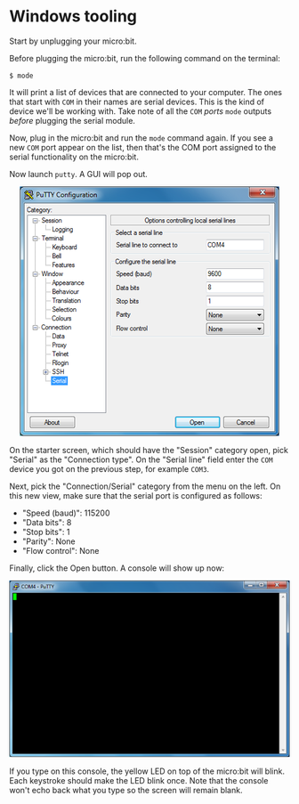# Windows tooling

Start by unplugging your micro:bit.

Before plugging the micro:bit, run the following command on the terminal:

``` console
$ mode
```

It will print a list of devices that are connected to your computer. The ones that start with `COM` in
their names are serial devices. This is the kind of device we'll be working with. Take note of all
the `COM` *ports* `mode` outputs *before* plugging the serial module.

Now, plug in the micro:bit and run the `mode` command again. If you see a new
`COM` port appear on the list, then that's the COM port assigned to the
serial functionality on the micro:bit.

Now launch `putty`. A GUI will pop out.

<p align="center">
<img title="PuTTY settings" src="../assets/putty-settings.png">
</p>

On the starter screen, which should have the "Session" category open, pick "Serial" as the
"Connection type". On the "Serial line" field enter the `COM` device you got on the previous step,
for example `COM3`.

Next, pick the "Connection/Serial" category from the menu on the left. On this new view, make sure
that the serial port is configured as follows:

- "Speed (baud)": 115200
- "Data bits": 8
- "Stop bits": 1
- "Parity": None
- "Flow control": None

Finally, click the Open button. A console will show up now:

<p align="center">
<img title="PuTTY console" src="../assets/putty-console.png">
</p>

If you type on this console, the yellow LED on top of the micro:bit will blink. Each keystroke
should make the LED blink once. Note that the console won't echo back what you type so the screen
will remain blank.
